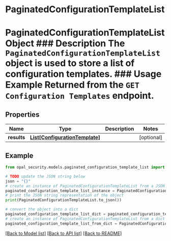 # PaginatedConfigurationTemplateList

# PaginatedConfigurationTemplateList Object ### Description The `PaginatedConfigurationTemplateList` object is used to store a list of configuration templates.  ### Usage Example Returned from the `GET Configuration Templates` endpoint.

## Properties

Name | Type | Description | Notes
------------ | ------------- | ------------- | -------------
**results** | [**List[ConfigurationTemplate]**](ConfigurationTemplate.md) |  | [optional] 

## Example

```python
from opal_security.models.paginated_configuration_template_list import PaginatedConfigurationTemplateList

# TODO update the JSON string below
json = "{}"
# create an instance of PaginatedConfigurationTemplateList from a JSON string
paginated_configuration_template_list_instance = PaginatedConfigurationTemplateList.from_json(json)
# print the JSON string representation of the object
print(PaginatedConfigurationTemplateList.to_json())

# convert the object into a dict
paginated_configuration_template_list_dict = paginated_configuration_template_list_instance.to_dict()
# create an instance of PaginatedConfigurationTemplateList from a dict
paginated_configuration_template_list_from_dict = PaginatedConfigurationTemplateList.from_dict(paginated_configuration_template_list_dict)
```
[[Back to Model list]](../README.md#documentation-for-models) [[Back to API list]](../README.md#documentation-for-api-endpoints) [[Back to README]](../README.md)


